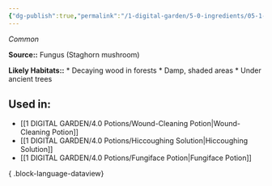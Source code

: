 ```yaml
---
{"dg-publish":true,"permalink":"/1-digital-garden/5-0-ingredients/05-1-plants/staghorn-mushroom/","tags":["ingredient","common"]}
---
```


*Common*

**Source::** Fungus (Staghorn mushroom)

**Likely Habitats::** * Decaying wood in forests * Damp, shaded areas * Under ancient trees

## Used in:

- [[1 DIGITAL GARDEN/4.0 Potions/Wound-Cleaning Potion\|Wound-Cleaning Potion]]
- [[1 DIGITAL GARDEN/4.0 Potions/Hiccoughing Solution\|Hiccoughing Solution]]
- [[1 DIGITAL GARDEN/4.0 Potions/Fungiface Potion\|Fungiface Potion]]

{ .block-language-dataview}

